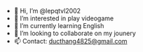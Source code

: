 - 👋 Hi, I’m @lepqtvl2002
- 👀 I’m interested in play videogame
- 🌱 I’m currently learning English
- 💞️ I’m looking to collaborate on my jounery
- 📫 Contact: ducthang4825@gmail.com

<!---
lepqtvl2002/lepqtvl2002 is a ✨ special ✨ repository because its `README.md` (this file) appears on your GitHub profile.
You can click the Preview link to take a look at your changes.
--->
